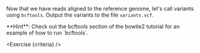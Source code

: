 <script>
/*
	bowtie2 -x $REF -U reads.fq -S aligned.sam; samtools sort -o aligned.sorted.bam aligned.sam; bcftools mpileup -f $REF_FASTA aligned.sorted.bam | bcftools call -m -v -Ov -o variants.vcf -
*/

import Link from "components/Link.svelte";
import Alert from "components/Alert.svelte";
import Exercise from "./components/Exercise.svelte";

let criteria = [
{
	name: "File <code>variants.vcf</code> contains variants called using <code>bcftools</code> (make sure to <strong>output a VCF file</strong>, not a BCF)",
	checks: [{
		type: "file",
		path: "variants.vcf",
		action: "contents",
		command: "bcftools mpileup -f $REF_FASTA aligned.sorted.bam | bcftools view -Ov -",
		filter: d => d.split("\n").filter(l => !l.startsWith("#")).join("\n")
	}]
}];
</script>

Now that we have reads aligned to the reference genome, let's call variants using `bcftools`. Output the variants to the file `variants.vcf`.

<Alert>
	**Hint**: Check out the <Link href="/tutorials?id=bowtie2-intro&step=6">bcftools section</Link> of the bowtie2 tutorial for an example of how to run `bcftools`.
</Alert>

<Exercise {criteria} />
